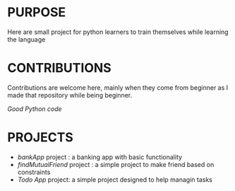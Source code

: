 
# PURPOSE
Here are small project for python learners to train themselves while learning the language

# CONTRIBUTIONS

Contributions are welcome here, mainly when they come from beginner as I made that repository while being beginner.

<i>Good Python code</i>

# PROJECTS
 - <i>bankApp</i> project : a banking app with basic functionality
 - <i>findMutualFriend</i> project : a simple project to make friend based on constraints
 - <i>Todo App</i> project: a simple project designed to help managin tasks
